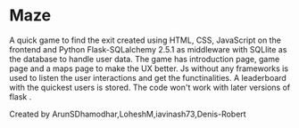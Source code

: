 # Maze
A quick game to find the exit created using HTML, CSS, JavaScript on the frontend and Python Flask-SQLalchemy 2.5.1 as middleware with SQLlite as the database to handle user data. The game has introduction page, game page and a maps page to make the UX better. Js without any frameworks is used to listen the user interactions and get the functinalities. A leaderboard with the quickest users is stored. The code won't work with later versions of flask .


Created by ArunSDhamodhar,LoheshM,iavinash73,Denis-Robert
